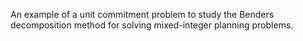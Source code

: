 An example of a unit commitment problem to study the Benders decomposition method for solving mixed-integer planning problems.

